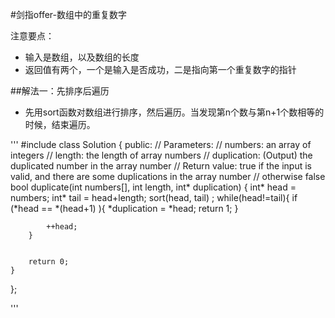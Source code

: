 #剑指offer-数组中的重复数字




注意要点：
- 输入是数组，以及数组的长度
- 返回值有两个，一个是输入是否成功，二是指向第一个重复数字的指针

##解法一：先排序后遍历
- 先用sort函数对数组进行排序，然后遍历。当发现第n个数与第n+1个数相等的时候，结束遍历。

'''
#include<algorithm> 
class Solution {
public:
    // Parameters:
    //        numbers:     an array of integers
    //        length:      the length of array numbers
    //        duplication: (Output) the duplicated number in the array number
    // Return value:       true if the input is valid, and there are some duplications in the array number
    //                     otherwise false
    bool duplicate(int numbers[], int length, int* duplication) {
        int* head = numbers;
        int* tail = head+length;
        sort(head, tail) ;
        while(head!=tail){
            if (*head == *(head+1) ){
                *duplication = *head;
                return 1;
            }
            
            ++head;
        }
            
        
        return 0;
    }
};


'''
